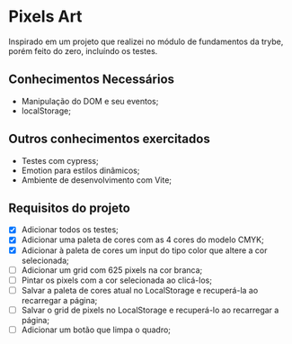 # Pixels Art
Inspirado em um projeto que realizei no módulo de fundamentos da trybe, porém feito do zero, incluíndo os testes.

## Conhecimentos Necessários
- Manipulação do DOM e seu eventos;
- localStorage;

## Outros conhecimentos exercitados
- Testes com cypress;
- Emotion para estilos dinâmicos;
- Ambiente de desenvolvimento com Vite;

## Requisitos do projeto
- [x] Adicionar todos os testes;
- [x] Adicionar uma paleta de cores com as 4 cores do modelo CMYK;
- [x] Adicionar à paleta de cores um input do tipo color que altere a cor selecionada;
- [ ] Adicionar um grid com 625 pixels na cor branca;
- [ ] Pintar os pixels com a cor selecionada ao clicá-los;
- [ ] Salvar a paleta de cores atual no LocalStorage e recuperá-la ao recarregar a página;
- [ ] Salvar o grid de pixels no LocalStorage e recuperá-lo ao recarregar a página;
- [ ] Adicionar um botão que limpa o quadro;